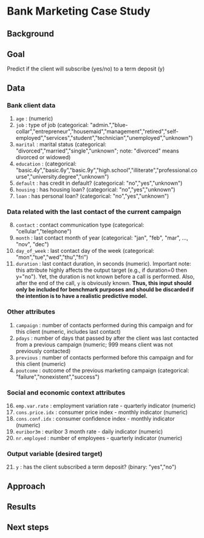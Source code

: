 # Bank Marketing Case Study

## Background

## Goal
Predict if the client will subscribe (yes/no) to a term deposit (y)

## Data 
### Bank client data
1. `age` : (numeric)
2. `job` : type of job (categorical: "admin.","blue-collar","entrepreneur","housemaid","management","retired","self-employed","services","student","technician","unemployed","unknown")
3. `marital` : marital status (categorical: "divorced","married","single","unknown"; note: "divorced" means divorced or widowed)
4. `education` : (categorical: "basic.4y","basic.6y","basic.9y","high.school","illiterate","professional.course","university.degree","unknown")
5. `default` : has credit in default? (categorical: "no","yes","unknown")
6. `housing` : has housing loan? (categorical: "no","yes","unknown")
7. `loan` : has personal loan? (categorical: "no","yes","unknown")
   
### Data related with the last contact of the current campaign
8. `contact` : contact communication type (categorical: "cellular","telephone") 
9. `month` : last contact month of year (categorical: "jan", "feb", "mar", ..., "nov", "dec")
10. `day_of_week` : last contact day of the week (categorical: "mon","tue","wed","thu","fri")
11. `duration` : last contact duration, in seconds (numeric). Important note:  this attribute highly affects the output target (e.g., if duration=0 then y="no"). Yet, the duration is not known before a call is performed. Also, after the end of the call, `y` is obviously known. **Thus, this input should only be included for benchmark purposes and should be discarded if the intention is to have a realistic predictive model.**
    
### Other attributes
1.  `campaign` : number of contacts performed during this campaign and for this client (numeric, includes last contact)
2.  `pdays` : number of days that passed by after the client was last contacted from a previous campaign (numeric; 999 means client was not previously contacted)
3.  `previous` : number of contacts performed before this campaign and for this client (numeric)
4.  `poutcome` : outcome of the previous marketing campaign (categorical: "failure","nonexistent","success")
    
### Social and economic context attributes
16. `emp.var.rate` : employment variation rate - quarterly indicator (numeric)
17.   `cons.price.idx` : consumer price index - monthly indicator (numeric)     
18. `cons.conf.idx` : consumer confidence index - monthly indicator (numeric)     
19. `euribor3m` : euribor 3 month rate - daily indicator (numeric)
20. `nr.employed` : number of employees - quarterly indicator (numeric)

### Output variable (desired target)
21. `y` : has the client subscribed a term deposit? (binary: "yes","no")

## Approach

## Results

## Next steps